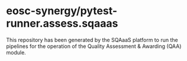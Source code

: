 <!--
SPDX-FileCopyrightText: Copyright contributors to the Software Quality Assurance as a Service (SQAaaS) project <sqaaas@ibergrid.eu>

SPDX-License-Identifier: GPL-3.0-only
-->

# eosc-synergy/pytest-runner.assess.sqaaas
This repository has been generated by the SQAaaS platform to run the pipelines
for the operation of the
Quality Assessment & Awarding (QAA)
module.